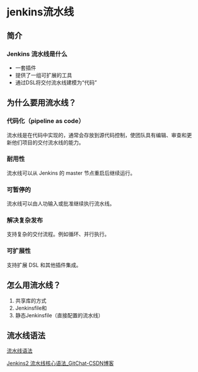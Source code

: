 # jenkins流水线

## 简介

### Jenkins 流水线是什么

- 一套插件
- 提供了一组可扩展的工具
- 通过DSL将交付流水线建模为“代码”

## 为什么要用流水线？

### 代码化（pipeline as code）

流水线是在代码中实现的，通常会存放到源代码控制，使团队具有编辑、审查和更新他们项目的交付流水线的能力。

### 耐用性

流水线可以从 Jenkins 的 master 节点重启后继续运行。

### 可暂停的

流水线可以由人功输入或批准继续执行流水线。

### 解决复杂发布

支持复杂的交付流程。例如循环、并行执行。

### 可扩展性

支持扩展 DSL 和其他插件集成。

## 怎么用流水线？

1. 共享库的方式
2. Jenkinsfile和
3. 静态Jenkinsfile（直接配置的流水线）

## 流水线语法

[流水线语法](https://www.jenkins.io/zh/doc/book/pipeline/syntax/)

[Jenkins2 流水线核心语法_GitChat-CSDN博客](https://blog.csdn.net/valada/article/details/104272154)

